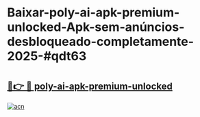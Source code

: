 # Baixar-poly-ai-apk-premium-unlocked-Apk-sem-anúncios-desbloqueado-completamente-2025-#qdt63

# <h2><a href="https://ainizakaria.my?title=poly-ai-apk-premium-unlocked&ref=24M">🔗👉 🔴 poly-ai-apk-premium-unlocked</a></h2>

[![acn](https://github.com/user-attachments/assets/0f9c940e-d8b0-45ae-aac7-cd30a18b3e1c)](https://ainizakaria.my?title=poly-ai-apk-premium-unlocked&ref=24M)


